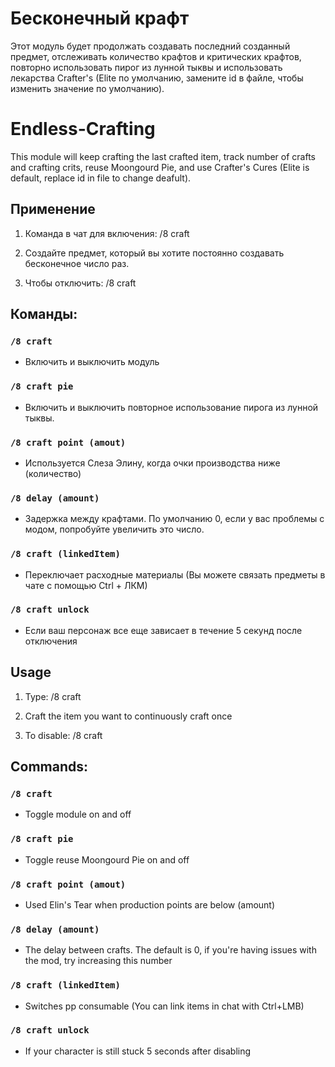 # Бесконечный крафт
Этот модуль будет продолжать создавать последний созданный предмет, отслеживать количество крафтов и критических крафтов, повторно использовать пирог из лунной тыквы и использовать лекарства Crafter's (Elite по умолчанию, замените id в файле, чтобы изменить значение по умолчанию).

# Endless-Crafting
This module will keep crafting the last crafted item, track number of crafts and crafting crits, reuse Moongourd Pie, and use Crafter's Cures (Elite is default, replace id in file to change deafult).


## Применение
1. Команда в чат для включения: /8 craft

2. Создайте предмет, который вы хотите постоянно создавать бесконечное число раз.

3. Чтобы отключить: /8 craft

## Команды:
### `/8 craft`
- Включить и выключить модуль
### `/8 craft pie`
- Включить и выключить повторное использование пирога из лунной тыквы.
### `/8 craft point (amout)`
- Используется Слеза Элину, когда очки производства ниже (количество)
### `/8 delay (amount)`
- Задержка между крафтами. По умолчанию 0, если у вас проблемы с модом, попробуйте увеличить это число.
### `/8 craft (linkedItem)`
- Переключает расходные материалы (Вы можете связать предметы в чате с помощью Ctrl + ЛКМ)
### `/8 craft unlock`
- Если ваш персонаж все еще зависает в течение 5 секунд после отключения

## Usage
1. Type: /8 craft

2. Craft the item you want to continuously craft once

3. To disable: /8 craft

## Commands:
### `/8 craft`
- Toggle module on and off
### `/8 craft pie`
- Toggle reuse Moongourd Pie on and off
### `/8 craft point (amout)`
- Used Elin's Tear when production points are below (amount)
### `/8 delay (amount)`
- The delay between crafts. The default is 0, if you're having issues with the mod, try increasing this number
### `/8 craft (linkedItem)` 
- Switches pp consumable (You can link items in chat with Ctrl+LMB)
### `/8 craft unlock` 
- If your character is still stuck 5 seconds after disabling
